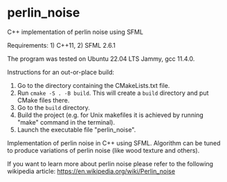 # perlin_noise
C++ implementation of perlin noise using SFML

Requirements: 1) C++11, 2) SFML 2.6.1

The program was tested on Ubuntu 22.04 LTS Jammy, gcc 11.4.0.

Instructions for an out-or-place build:
1) Go to the directory containing the CMakeLists.txt file.
2) Run `cmake -S . -B build`. This will create a `build` directory and put CMake files there.
3) Go to the `build` directory.
4) Build the project (e.g. for Unix makefiles it is achieved by running "make" command in the terminal).
5) Launch the executable file "perlin_noise".


Implementation of perlin noise in C++ using SFML. Algorithm can be tuned to produce variations of perlin noise (like wood texture and others).


If you want to learn more about perlin noise please refer to the following wikipedia article: https://en.wikipedia.org/wiki/Perlin_noise
